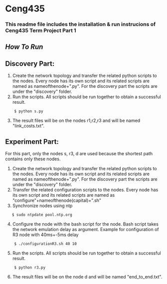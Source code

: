 # Ceng435
### This readme file includes the installation & run instrucions of Ceng435 Term Project Part 1

*How To Run*
---
## Discovery Part:
  1. Create the network topology and transfer the related python scripts to the nodes. Every node has its own script and its related scripts are named as nameofthenode+".py". For the discovery part the scripts are under the "discovery" folder.
  2. Run the scripts. All scripts should be run together to obtain a successful result. 
  ```
      $ python s.py
  ```  
  3. The result files will be on the nodes r1,r2,r3 and will be named "link_costs.txt".

## Experiment Part:
  For this part, only the nodes s, r3, d are used because the shortest path contains only these nodes.
  1. Create the network topology and transfer the related python scripts to the nodes. Every node has its own script and its related scripts are named as nameofthenode+".py". For the discovery part the scripts are under the "discovery" folder.
  2. Transfer the related configuration scripts to the nodes. Every node has its own script and its related scripts are named as "configure"+nameofthenode(capital)+".sh"
  3. Synchronize nodes using ntp
   ```
      $ sudo ntpdate pool.ntp.org
  ```
  4. Configure the node with the bash script for the node. Bash script takes the network emulation delay as argument. 
  Example for configuration of R3 node with 40ms+-5ms delay
  ```
      $ ./configurationR3.sh 40 10
  ```
  5. Run the scripts. All scripts should be run together to obtain a successful result.
  ```
      $ python r3.py
  ``` 
  6. The result files will be on the node d and will be named "end_to_end.txt".
